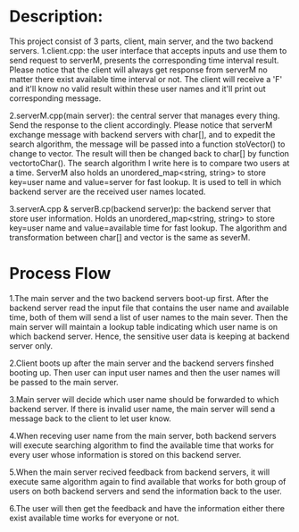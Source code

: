 # Description:  
This project consist of 3 parts, client, main server, and the two backend servers.
1.client.cpp: the user interface that accepts inputs and use them to send request to serverM, presents the corresponding time interval result. 
Please notice that the client will always get response from serverM no matter there exist available time interval or not. The client will receive 
a 'F' and it'll know no valid result within these user names and it'll print out corresponding message.  

2.serverM.cpp(main server): the central server that manages every thing. Send the response to the client accordingly. Please notice that serverM exchange message
with backend servers with char[], and to expedit the search algorithm, the message will be passed into a function stoVector() to change to vector. 
The result will then be changed back to char[] by function vectortoChar(). The search algorithm I write here is to compare two users at a time. 
ServerM also holds an unordered_map<string, string> to store key=user name and value=server for fast lookup. It is used to tell in which backend 
server are the received user names located.  

3.serverA.cpp & serverB.cp(backend server)p: the backend server that store user information. Holds an unordered_map<string, string> to store key=user name 
and value=available time for fast lookup. The algorithm and transformation between char[] and vector is the same as severM.  


# Process Flow  
1.The main server and the two backend servers boot-up first. After the backend server read the input file that contains the user name and available time, 
both of them will send  a list of user names to the main sever. Then the main server will maintain a lookup table indicating which user name is on
which backend server. Hence, the sensitive user data is keeping at backend server only.  
  
2.Client boots up after the main server and the backend servers finshed booting up. Then user can input user names and then the user names will be passed 
to the main server.   
  
3.Main server will decide which user name should be forwarded to which backend server. If there is invalid user name, the main server will send a message 
back to the client to let user know.  
  
4.When receving user name from the main server, both backend servers will execute searching algorithm to find the available time that works for every user
whose information is stored on this backend server.  
  
5.When the main server recived feedback from backend servers, it will execute same algorithm again to find available that works for both group of users on 
both backend servers and send the information back to the user. 

6.The user will then get the feedback and have the information either there exist available time works for everyone or not.  
